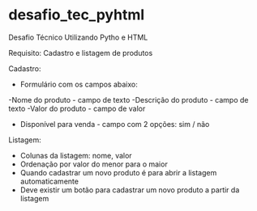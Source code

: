 # desafio_tec_pyhtml
Desafio Técnico Utilizando Pytho e HTML

Requisito: Cadastro e listagem de produtos

Cadastro: 

- Formulário com os campos abaixo:

-Nome do produto - campo de texto
-Descrição do produto - campo de texto
-Valor do produto - campo de valor
- Disponível para venda - campo com 2 opções: sim / não

Listagem:

- Colunas da listagem: nome, valor
- Ordenação por valor do menor para o maior
- Quando cadastrar um novo produto é para abrir a listagem automaticamente
- Deve existir um botão para cadastrar um novo produto a partir da listagem
